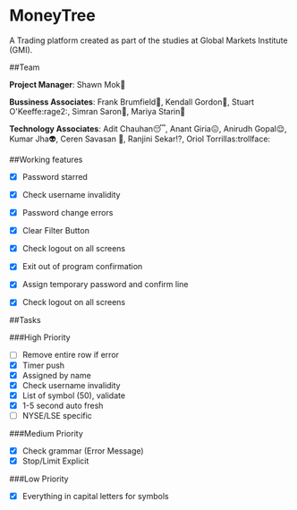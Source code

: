 # MoneyTree

A Trading platform created as part of the studies at Global Markets Institute (GMI).

##Team

**Project Manager**: Shawn Mok:runner:

**Bussiness Associates**: Frank Brumfield:man:, Kendall Gordon:dog:,  Stuart O'Keeffe:rage2:, Simran Saron:princess:, Mariya Starin:woman:

**Technology Associates**: Adit Chauhan:sleeping:, Anant Giria:confounded:, Anirudh Gopal:relieved:, Kumar Jha:alien:, Ceren Savasan :information_desk_person:, Ranjini Sekar:interrobang:, Oriol Torrillas:trollface: 

##Working features

- [x] Password starred
- [x] Check username invalidity 
- [x] Password change errors
- [x] Clear Filter Button
- [x] Check logout on all screens
- [x] Exit out of program confirmation
- [x] Assign temporary password and confirm line
- [x] Check logout on all screens


##Tasks

###High Priority

- [ ] Remove entire row if error 
- [x] Timer push
- [x] Assigned by name 
- [x] Check username invalidity 
- [x] List of symbol (50), validate 
- [x] 1-5 second auto fresh
- [ ] NYSE/LSE specific 

###Medium Priority
- [x] Check grammar (Error Message)
- [x] Stop/Limit Explicit

###Low Priority 
- [x] Everything in capital letters for symbols 

